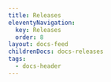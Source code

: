 ```yaml
---
title: Releases
eleventyNavigation:
  key: Releases
  order: 8
layout: docs-feed
childrenDocs: docs-releases
tags:
  - docs-header
---
```


<!-- This file exists only to create a section heading.
     Its output is deleted by the Eleventy build process. -->
